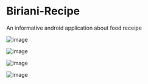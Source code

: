 # Biriani-Recipe
An informative android application about food receipe

![image](https://user-images.githubusercontent.com/117539976/200170595-4afc3d02-14c4-43f8-8209-a58e072a1f48.png)

![image](https://user-images.githubusercontent.com/117539976/200170602-db3aa873-907a-43cb-ae46-820575bccad5.png)

![image](https://user-images.githubusercontent.com/117539976/200170621-50901e36-f012-4f71-ae6d-27c879b022ed.png)

![image](https://user-images.githubusercontent.com/117539976/200170637-9daccce7-28ad-4162-9b08-f514af1cfcb8.png)
